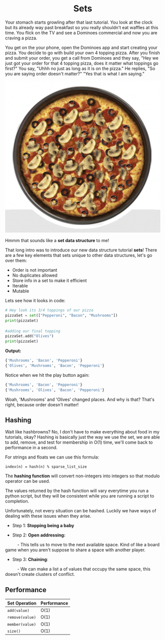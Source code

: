 <center>
<h1> Sets </h1>
</center>

Your stomach starts growling after that last tutorial. You look at the clock but its already way past breakfast so you really shouldn't eat waffles at this time. You flick on the TV and see a Dominoes commercial and now you are craving a pizza. 

You get on the your phone, open the Dominoes app and start creating your pizza. You decide to go with build your own 4 topping pizza. After you finish and submit your order, you get a call from Dominoes and they say, "Hey we just got your order for that 4 topping pizza, does it matter what toppings go first?" You say, "Uhhh no just as long as it is on the pizza." He replies, "So you are saying order doesn't matter?" "Yes that is what I am saying." 

![pizza](pizza.png)

Hmmm that sounds like a <strong>set data structure</strong> to me!

That long intro was to introduce our new data structure tutorial <strong>sets</strong>! There are a few key elements that sets unique to other data structures, let's go over them:

* Order is not important
* No duplicates allowed
* Store info in a set to make it efficient
* Iterable
* Mutable

Lets see how it looks in code:
```python
# Hey look its 3/4 toppings of our pizza
pizzaSet = set(["Pepperoni", "Bacon", "Mushrooms"])
print(pizzaSet)

#adding our final topping
pizzaSet.add("Olives")
print(pizzaSet)
```
<strong>Output:</strong>
```python
{'Mushrooms', 'Bacon', 'Pepperoni'}
{'Olives', 'Mushrooms', 'Bacon', 'Pepperoni'}
```
Notice when we hit the play button again:
```python
{'Mushrooms', 'Bacon', 'Pepperoni'}
{'Mushrooms', 'Olives', 'Bacon', 'Pepperoni'}
```
Woah, 'Mushrooms' and 'Olives' changed places. And why is that? That's right, because order doesn't matter!

## Hashing

Wait like hashbrowns? No, I don't have to make everything about food in my tutorials, okay? Hashing is basically just the way we use the set, we are able to add, remove, and test for membership in O(1) time, we'll come back to performance in a second.

For strings and floats we can use this formula:

```
index(n) = hash(n) % sparse_list_size
```
The <strong>hashing function</strong> will convert non-integers into integers so that modulo operator can be used.

The values returned by the hash function will vary everytime you run a python script, but they will be consistent while you are running a script to completion.

Unfortunately, not every situation can be hashed. Luckily we have ways of dealing with these issues when they arise.

* Step 1: <strong>Stopping being a baby</strong>

* Step 2: <strong>Open addressing:</strong>

&nbsp;&nbsp;&nbsp;&nbsp;&nbsp;&nbsp;&nbsp;&nbsp;&nbsp; - This tells us to move to the next available space. Kind of like a board game when you aren't suppose to share a space with another player.

* Step 3: <strong> Chaining</strong>:

&nbsp;&nbsp;&nbsp;&nbsp;&nbsp;&nbsp;&nbsp;&nbsp;&nbsp; - We can make a list a of values that occupy the same space, this doesn't create clusters of conflict.

## Performance

|Set Operation| Performance|
|---------------|-------------|
|```add(value)```| O(1)        |
|```remove(value)``` | O(1)|
|```member(value)```| O(1) |
|```size()```| O(1)|



